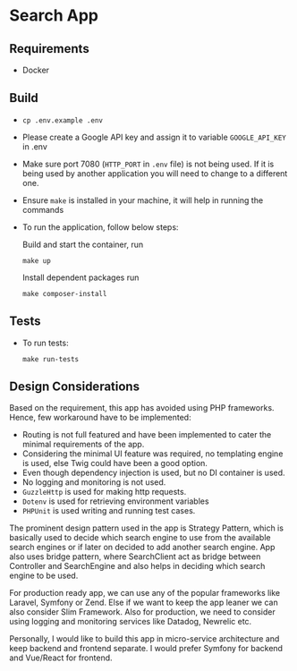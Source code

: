 # Search App
## Requirements
- Docker

## Build
- `cp .env.example .env`
- Please create a Google API key and assign it to variable `GOOGLE_API_KEY` in .env
- Make sure port 7080 (`HTTP_PORT` in `.env` file) is not being used. If it is being used by another application you will
need to change to a different one.
- Ensure `make` is installed in your machine, it will help in running the commands
- To run the application, follow below steps:

    Build and start the container, run 
    ```
    make up
    ```
    Install dependent packages run 
    ```
    make composer-install
    ```
## Tests
- To run tests:
 
    ```
    make run-tests
    ```

## Design Considerations
Based on the requirement, this app has avoided using PHP frameworks.  Hence, few workaround have to be implemented:
- Routing is not full featured and have been implemented to cater the minimal requirements of the app. 
- Considering the minimal UI feature was required, no templating engine is used, else Twig could have been a good option.
- Even though dependency injection is used, but no DI container is used.
- No logging and monitoring is not used.
- `GuzzleHttp` is used for making http requests.
- `Dotenv` is used for retrieving environment variables
- `PHPUnit` is used writing and running test cases.


The prominent design pattern used in the app is Strategy Pattern, which is basically used to decide which search engine to use from the available search engines or if later on decided to add another search engine. App also uses bridge pattern, where SearchClient act as bridge between Controller and SearchEngine and also helps in deciding which search engine to be used.

For production ready app, we can use any of the popular frameworks like Laravel, Symfony or Zend.  Else if we want to keep the app leaner we can also consider Slim Framework. Also for production, we need to consider using logging and monitoring services like Datadog, Newrelic etc.

Personally, I would like to build this app in micro-service architecture and keep backend and frontend separate. I would prefer Symfony for backend and Vue/React for frontend.
